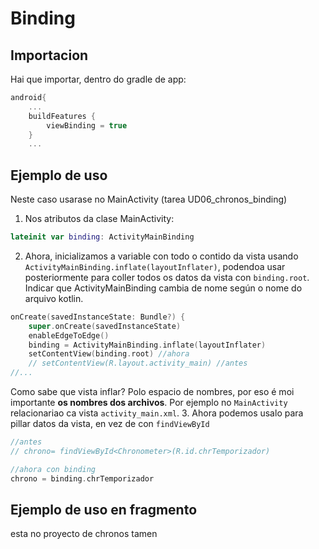 # Binding
## Importacion
Hai que importar, dentro do gradle de app:
```kts
android{
    ...
    buildFeatures {
        viewBinding = true
    }
    ...
```

## Ejemplo de uso
Neste caso usarase no MainActivity (tarea UD06_chronos_binding)

1. Nos atributos da clase MainActivity:
```kotlin
lateinit var binding: ActivityMainBinding
```
2. Ahora, inicializamos a variable con todo o contido da vista usando `ActivityMainBinding.inflate(layoutInflater)`, 
podendoa usar posteriormente para coller todos os datos da vista con `binding.root`.
Indicar que ActivityMainBinding cambia de nome según o nome do arquivo kotlin.
```kotlin
onCreate(savedInstanceState: Bundle?) {
    super.onCreate(savedInstanceState)
    enableEdgeToEdge()
    binding = ActivityMainBinding.inflate(layoutInflater)
    setContentView(binding.root) //ahora
    // setContentView(R.layout.activity_main) //antes
//...
```
Como sabe que vista inflar? Polo espacio de nombres, por eso é moi importante **os nombres dos archivos**.
Por ejemplo no `MainActivity` relacionariao ca vista `activity_main.xml`.
3. Ahora podemos usalo para pillar datos da vista, en vez de con `findViewById`
```kotlin
//antes
// chrono= findViewById<Chronometer>(R.id.chrTemporizador)

//ahora con binding
chrono = binding.chrTemporizador
```

## Ejemplo de uso en fragmento
esta no proyecto de chronos tamen



# 
